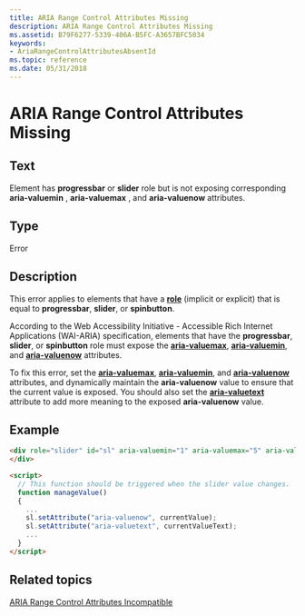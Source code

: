 ```yaml
---
title: ARIA Range Control Attributes Missing
description: ARIA Range Control Attributes Missing
ms.assetid: B79F6277-5339-406A-B5FC-A3657BFC5034
keywords:
- AriaRangeControlAttributesAbsentId
ms.topic: reference
ms.date: 05/31/2018
---
```


# ARIA Range Control Attributes Missing

## Text

Element has **progressbar** or **slider** role but is not exposing corresponding **aria-valuemin** , **aria-valuemax** , and **aria-valuenow** attributes.

## Type

Error

## Description

This error applies to elements that have a [**role**](https://developer.mozilla.org/docs/Web/HTML/Reference) (implicit or explicit) that is equal to **progressbar**, **slider**, or **spinbutton**.

According to the Web Accessibility Initiative - Accessible Rich Internet Applications (WAI-ARIA) specification, elements that have the **progressbar**, **slider**, or **spinbutton** role must expose the [**aria-valuemax**](https://developer.mozilla.org/docs/Web/Accessibility/ARIA), [**aria-valuemin**](https://developer.mozilla.org/docs/Web/Accessibility/ARIA), and [**aria-valuenow**](https://developer.mozilla.org/docs/Web/Accessibility/ARIA) attributes.

To fix this error, set the [**aria-valuemax**](https://developer.mozilla.org/docs/Web/Accessibility/ARIA), [**aria-valuemin**](https://developer.mozilla.org/docs/Web/Accessibility/ARIA), and [**aria-valuenow**](https://developer.mozilla.org/docs/Web/Accessibility/ARIA) attributes, and dynamically maintain the **aria-valuenow** value to ensure that the current value is exposed. You should also set the [**aria-valuetext**](https://developer.mozilla.org/docs/Web/Accessibility/ARIA) attribute to add more meaning to the exposed **aria-valuenow** value.

## Example


```HTML
<div role="slider" id="sl" aria-valuemin="1" aria-valuemax="5" aria-valuenow="3" aria-valuetext="good"…>
</div>

<script>
  // This function should be triggered when the slider value changes.
  function manageValue()
  {
    ...
    sl.setAttribute("aria-valuenow", currentValue);
    sl.setAttribute("aria-valuetext", currentValueText);
    ...
  }
</script>
```



## Related topics

<dl> <dt>

[ARIA Range Control Attributes Incompatible](aria-range-control-attribute-out-of-range.md)
</dt> </dl>

 

 




